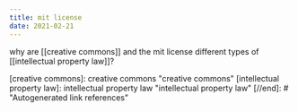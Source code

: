 ```yaml
---
title: mit license
date: 2021-02-21
---
```


why are [[creative commons]] and the mit license different types of [[intellectual property law]]?

[//begin]: # "Autogenerated link references for markdown compatibility"
[creative commons]: creative commons "creative commons"
[intellectual property law]: intellectual property law "intellectual property law"
[//end]: # "Autogenerated link references"